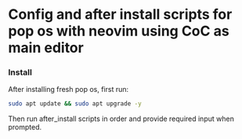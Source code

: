 # Config and after install scripts for pop os with neovim using CoC as main editor

### Install

After installing fresh pop os, first run:

```sh
sudo apt update && sudo apt upgrade -y
```

Then run after_install scripts in order and provide required input when prompted.
